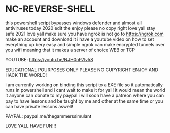 # NC-REVERSE-SHELL
this powershell script bypasses windows defender and almost all antiviruses today 2020 edit the enjoy please no copy right love yall stay safe 2021 love yall 
make sure you have ngrok is not go to https://ngrok.com make an account and download it i have a youtube video on how to set everything up bery easy and simple ngrok can make encrypted tunnels over you wifi meaning that it makes a server of choice WEB or TCP 



YOUTUBE: https://youtu.be/NJH0nP7lv58



EDUCATIONAL POURPOSES ONLY PLEASE NO CUPYRIGHT ENJOY AND HACK THE WORLD!

i am currently working on binding this script to a EXE file so it automatically runs in powershell and i cant wait to make it for yall!
it would mean the world it anyone can donate to my paypal i will soon have a patreon where you can pay to have lessons and be taught by me and other at the same time or you can have private lessons aswell! 

PAYPAL: paypal.me/thegammerssimulant


LOVE YALL HAVE FUN!!!
